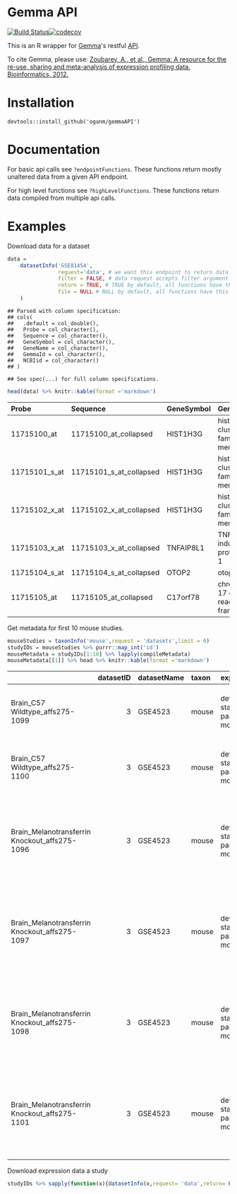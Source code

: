 
Gemma API
=========

[![Build Status](https://travis-ci.org/PavlidisLab/gemmaAPI.R.svg?branch=master)](https://travis-ci.org/PavlidisLab/gemmaAPI.R)[![codecov](https://codecov.io/gh/PavlidisLab/gemmaAPI.R/branch/master/graph/badge.svg)](https://codecov.io/gh/PavlidisLab/gemmaAPI.R)

This is an R wrapper for [Gemma](http://www.chibi.ubc.ca/Gemma/home.html)'s restful [API](http://www.chibi.ubc.ca/Gemma/resources/restapidocs/).

To cite Gemma, please use: [Zoubarev, A., et al., Gemma: A resource for the re-use, sharing and meta-analysis of expression profiling data. Bioinformatics, 2012.](http://dx.doi.org/doi:10.1093/bioinformatics/bts430)

Installation
============

    devtools::install_github('oganm/gemmaAPI')

Documentation
=============

For basic api calls see `?endpointFunctions`. These functions return mostly unaltered data from a given API endpoint.

For high level functions see `?highLevelFunctions`. These functions return data compiled from multiple api calls.

Examples
========

Download data for a dataset

``` r
data = 
    datasetInfo('GSE81454',
                request='data', # we want this endpoint to return data. see documentation
                filter = FALSE, # data request accepts filter argument we want non filtered data
                return = TRUE, # TRUE by default, all functions have this. if false there'll be no return
                file = NULL # NULL by default, all functions have this. If specificed, output will be saved.
    )
```

    ## Parsed with column specification:
    ## cols(
    ##   .default = col_double(),
    ##   Probe = col_character(),
    ##   Sequence = col_character(),
    ##   GeneSymbol = col_character(),
    ##   GeneName = col_character(),
    ##   GemmaId = col_character(),
    ##   NCBIid = col_character()
    ## )

    ## See spec(...) for full column specifications.

``` r
head(data) %>% knitr::kable(format ='markdown')
```

<table style="width:100%;">
<colgroup>
<col width="0%" />
<col width="1%" />
<col width="0%" />
<col width="1%" />
<col width="0%" />
<col width="0%" />
<col width="3%" />
<col width="3%" />
<col width="3%" />
<col width="3%" />
<col width="3%" />
<col width="3%" />
<col width="3%" />
<col width="3%" />
<col width="3%" />
<col width="3%" />
<col width="3%" />
<col width="3%" />
<col width="3%" />
<col width="3%" />
<col width="3%" />
<col width="3%" />
<col width="3%" />
<col width="3%" />
<col width="3%" />
<col width="3%" />
<col width="3%" />
<col width="3%" />
<col width="3%" />
<col width="3%" />
<col width="3%" />
<col width="3%" />
<col width="3%" />
<col width="3%" />
<col width="3%" />
<col width="3%" />
<col width="3%" />
</colgroup>
<thead>
<tr class="header">
<th align="left">Probe</th>
<th align="left">Sequence</th>
<th align="left">GeneSymbol</th>
<th align="left">GeneName</th>
<th align="left">GemmaId</th>
<th align="left">NCBIid</th>
<th align="right">GSE81454_Biomat_16___BioAssayId=414333Name=patient1258.030[38764]</th>
<th align="right">GSE81454_Biomat_17___BioAssayId=414332Name=patient1258.030[38792]</th>
<th align="right">GSE81454_Biomat_19___BioAssayId=414331Name=patient1258.030[38848]</th>
<th align="right">GSE81454_Biomat_3___BioAssayId=414330Name=patient1258.030[39011]</th>
<th align="right">GSE81454_Biomat_1___BioAssayId=414329Name=patient1258.030[39105]</th>
<th align="right">GSE81454_Biomat_29___BioAssayId=414345Name=patient1258.343[39400]</th>
<th align="right">GSE81454_Biomat_5___BioAssayId=414344Name=patient1258.343[39428]</th>
<th align="right">GSE81454_Biomat_2___BioAssayId=414343Name=patient1258.343[39456]</th>
<th align="right">GSE81454_Biomat_9___BioAssayId=414342Name=patient1258.343[39540]</th>
<th align="right">GSE81454_Biomat_7___BioAssayId=414341Name=patient1258.343[39576]</th>
<th align="right">GSE81454_Biomat_18___BioAssayId=414340Name=patient1258.343[39581]</th>
<th align="right">GSE81454_Biomat_20___BioAssayId=414339Name=patient1258.343[39602]</th>
<th align="right">GSE81454_Biomat_21___BioAssayId=414338Name=patient1258.343[39624]</th>
<th align="right">GSE81454_Biomat_22___BioAssayId=414337Name=patient1258.587[39450]</th>
<th align="right">GSE81454_Biomat_24___BioAssayId=414335Name=patient1258.587[39506]</th>
<th align="right">GSE81454_Biomat_23___BioAssayId=414336Name=patient1258.587[39513]</th>
<th align="right">GSE81454_Biomat_25___BioAssayId=414334Name=patient1258.587[39590]</th>
<th align="right">GSE81454_Biomat_4___BioAssayId=414359Name=patient1258.896[39226]</th>
<th align="right">GSE81454_Biomat_6___BioAssayId=414358Name=patient1258.896[39254]</th>
<th align="right">GSE81454_Biomat_8___BioAssayId=414357Name=patient1258.896[39288]</th>
<th align="right">GSE81454_Biomat_10___BioAssayId=414356Name=patient1258.896[39367]</th>
<th align="right">GSE81454_Biomat_11___BioAssayId=414355Name=patient1258.896[39548]</th>
<th align="right">GSE81454_Biomat_12___BioAssayId=414354Name=patient1258.896[39562]</th>
<th align="right">GSE81454_Biomat_13___BioAssayId=414353Name=patient1258.896[39591]</th>
<th align="right">GSE81454_Biomat_14___BioAssayId=414352Name=patient1258.896[39623]</th>
<th align="right">GSE81454_Biomat_15___BioAssayId=414351Name=patient1258.914[39345]</th>
<th align="right">GSE81454_Biomat_26___BioAssayId=414350Name=patient1258.914[39373]</th>
<th align="right">GSE81454_Biomat_27___BioAssayId=414349Name=patient1258.914[39457]</th>
<th align="right">GSE81454_Biomat_30___BioAssayId=414348Name=patient1258.914[39547]</th>
<th align="right">GSE81454_Biomat_31___BioAssayId=414347Name=patient1258.914[39571]</th>
<th align="right">GSE81454_Biomat_28___BioAssayId=414346Name=patient1258.914[39583]</th>
</tr>
</thead>
<tbody>
<tr class="odd">
<td align="left">11715100_at</td>
<td align="left">11715100_at_collapsed</td>
<td align="left">HIST1H3G</td>
<td align="left">histone cluster 1 H3 family member g</td>
<td align="left">177297</td>
<td align="left">8355</td>
<td align="right">5.570503</td>
<td align="right">5.659476</td>
<td align="right">6.415036</td>
<td align="right">5.034429</td>
<td align="right">5.426796</td>
<td align="right">4.892293</td>
<td align="right">4.487101</td>
<td align="right">5.400989</td>
<td align="right">4.827804</td>
<td align="right">5.033017</td>
<td align="right">5.718246</td>
<td align="right">4.606636</td>
<td align="right">5.112832</td>
<td align="right">4.287139</td>
<td align="right">NaN</td>
<td align="right">5.188428</td>
<td align="right">5.113690</td>
<td align="right">5.457128</td>
<td align="right">5.512145</td>
<td align="right">5.563537</td>
<td align="right">5.945753</td>
<td align="right">5.194899</td>
<td align="right">6.175907</td>
<td align="right">4.784630</td>
<td align="right">6.182247</td>
<td align="right">5.069350</td>
<td align="right">5.833374</td>
<td align="right">5.048324</td>
<td align="right">4.751341</td>
<td align="right">5.432465</td>
<td align="right">5.769437</td>
</tr>
<tr class="even">
<td align="left">11715101_s_at</td>
<td align="left">11715101_s_at_collapsed</td>
<td align="left">HIST1H3G</td>
<td align="left">histone cluster 1 H3 family member g</td>
<td align="left">177297</td>
<td align="left">8355</td>
<td align="right">5.487294</td>
<td align="right">5.853946</td>
<td align="right">5.250355</td>
<td align="right">6.109771</td>
<td align="right">5.865544</td>
<td align="right">5.270979</td>
<td align="right">5.450986</td>
<td align="right">5.891231</td>
<td align="right">5.618118</td>
<td align="right">5.644962</td>
<td align="right">6.278008</td>
<td align="right">5.485405</td>
<td align="right">5.313066</td>
<td align="right">5.452718</td>
<td align="right">NaN</td>
<td align="right">5.922531</td>
<td align="right">5.803046</td>
<td align="right">6.420421</td>
<td align="right">5.627906</td>
<td align="right">5.377154</td>
<td align="right">5.824762</td>
<td align="right">5.380240</td>
<td align="right">5.233704</td>
<td align="right">5.121242</td>
<td align="right">6.178770</td>
<td align="right">5.743275</td>
<td align="right">6.681119</td>
<td align="right">5.611355</td>
<td align="right">6.094411</td>
<td align="right">5.869234</td>
<td align="right">5.840989</td>
</tr>
<tr class="odd">
<td align="left">11715102_x_at</td>
<td align="left">11715102_x_at_collapsed</td>
<td align="left">HIST1H3G</td>
<td align="left">histone cluster 1 H3 family member g</td>
<td align="left">177297</td>
<td align="left">8355</td>
<td align="right">5.257834</td>
<td align="right">5.667169</td>
<td align="right">6.338848</td>
<td align="right">5.432034</td>
<td align="right">5.532680</td>
<td align="right">5.030987</td>
<td align="right">4.772605</td>
<td align="right">5.429676</td>
<td align="right">4.990259</td>
<td align="right">5.389860</td>
<td align="right">5.725368</td>
<td align="right">4.979633</td>
<td align="right">5.133323</td>
<td align="right">4.942821</td>
<td align="right">NaN</td>
<td align="right">5.214772</td>
<td align="right">5.136746</td>
<td align="right">5.728541</td>
<td align="right">5.573771</td>
<td align="right">5.383527</td>
<td align="right">5.718765</td>
<td align="right">5.148762</td>
<td align="right">5.741534</td>
<td align="right">4.936318</td>
<td align="right">6.366660</td>
<td align="right">5.099642</td>
<td align="right">5.727999</td>
<td align="right">5.288398</td>
<td align="right">5.410846</td>
<td align="right">5.514827</td>
<td align="right">5.355642</td>
</tr>
<tr class="even">
<td align="left">11715103_x_at</td>
<td align="left">11715103_x_at_collapsed</td>
<td align="left">TNFAIP8L1</td>
<td align="left">TNF alpha induced protein 8 like 1</td>
<td align="left">383466</td>
<td align="left">126282</td>
<td align="right">6.953158</td>
<td align="right">6.858097</td>
<td align="right">7.447029</td>
<td align="right">6.388124</td>
<td align="right">6.063064</td>
<td align="right">6.321904</td>
<td align="right">6.340300</td>
<td align="right">6.123329</td>
<td align="right">6.317084</td>
<td align="right">6.025254</td>
<td align="right">6.367156</td>
<td align="right">6.799037</td>
<td align="right">7.040401</td>
<td align="right">6.557198</td>
<td align="right">NaN</td>
<td align="right">6.629878</td>
<td align="right">6.977430</td>
<td align="right">6.750851</td>
<td align="right">7.408168</td>
<td align="right">7.359081</td>
<td align="right">7.244597</td>
<td align="right">7.321723</td>
<td align="right">6.984844</td>
<td align="right">6.461715</td>
<td align="right">6.555690</td>
<td align="right">6.316880</td>
<td align="right">6.925883</td>
<td align="right">6.809245</td>
<td align="right">5.967934</td>
<td align="right">7.223364</td>
<td align="right">6.474017</td>
</tr>
<tr class="odd">
<td align="left">11715104_s_at</td>
<td align="left">11715104_s_at_collapsed</td>
<td align="left">OTOP2</td>
<td align="left">otopetrin 2</td>
<td align="left">371285</td>
<td align="left">92736</td>
<td align="right">4.898549</td>
<td align="right">4.879274</td>
<td align="right">4.988879</td>
<td align="right">5.134439</td>
<td align="right">5.227622</td>
<td align="right">4.634448</td>
<td align="right">4.651539</td>
<td align="right">4.816147</td>
<td align="right">4.845465</td>
<td align="right">4.830638</td>
<td align="right">5.405226</td>
<td align="right">4.545178</td>
<td align="right">4.988664</td>
<td align="right">4.561036</td>
<td align="right">NaN</td>
<td align="right">4.920630</td>
<td align="right">4.889482</td>
<td align="right">5.125845</td>
<td align="right">4.781876</td>
<td align="right">4.601714</td>
<td align="right">5.121119</td>
<td align="right">4.699846</td>
<td align="right">5.013212</td>
<td align="right">4.465212</td>
<td align="right">5.929242</td>
<td align="right">4.788102</td>
<td align="right">5.499493</td>
<td align="right">4.703555</td>
<td align="right">4.757666</td>
<td align="right">5.626993</td>
<td align="right">5.355086</td>
</tr>
<tr class="even">
<td align="left">11715105_at</td>
<td align="left">11715105_at_collapsed</td>
<td align="left">C17orf78</td>
<td align="left">chromosome 17 open reading frame 78</td>
<td align="left">418711</td>
<td align="left">284099</td>
<td align="right">3.847085</td>
<td align="right">4.127623</td>
<td align="right">3.769223</td>
<td align="right">4.081084</td>
<td align="right">3.814237</td>
<td align="right">3.823463</td>
<td align="right">4.129402</td>
<td align="right">4.070782</td>
<td align="right">3.997425</td>
<td align="right">4.061624</td>
<td align="right">4.311170</td>
<td align="right">3.711516</td>
<td align="right">4.088457</td>
<td align="right">3.856652</td>
<td align="right">NaN</td>
<td align="right">3.873692</td>
<td align="right">3.956026</td>
<td align="right">4.035804</td>
<td align="right">4.312054</td>
<td align="right">4.256968</td>
<td align="right">3.942893</td>
<td align="right">3.860630</td>
<td align="right">3.864055</td>
<td align="right">3.881321</td>
<td align="right">4.236889</td>
<td align="right">4.029763</td>
<td align="right">4.506718</td>
<td align="right">3.996703</td>
<td align="right">3.849092</td>
<td align="right">4.211920</td>
<td align="right">4.313114</td>
</tr>
</tbody>
</table>

Get metadata for first 10 mouse studies.

``` r
mouseStudies = taxonInfo('mouse',request = 'datasets',limit = 0)
studyIDs = mouseStudies %>% purrr::map_int('id')
mouseMetadata = studyIDs[1:10] %>% lapply(compileMetadata)
mouseMetadata[[1]] %>% head %>% knitr::kable(format ='markdown')
```

<table style="width:100%;">
<colgroup>
<col width="3%" />
<col width="0%" />
<col width="0%" />
<col width="0%" />
<col width="5%" />
<col width="5%" />
<col width="13%" />
<col width="10%" />
<col width="5%" />
<col width="20%" />
<col width="0%" />
<col width="1%" />
<col width="0%" />
<col width="0%" />
<col width="1%" />
<col width="1%" />
<col width="1%" />
<col width="4%" />
<col width="1%" />
<col width="2%" />
<col width="2%" />
<col width="7%" />
<col width="1%" />
<col width="5%" />
</colgroup>
<thead>
<tr class="header">
<th align="left"></th>
<th align="right">datasetID</th>
<th align="left">datasetName</th>
<th align="left">taxon</th>
<th align="left">experimentAnnotClass</th>
<th align="left">experimentAnnotClassOntoID</th>
<th align="left">experimentAnnotClassURI</th>
<th align="left">experimentAnnotation</th>
<th align="left">experimentAnnotationOntoID</th>
<th align="left">experimentAnnotationURI</th>
<th align="left">platformName</th>
<th align="left">technologyType</th>
<th align="left">id</th>
<th align="left">accession</th>
<th align="right">sampleBiomaterialID</th>
<th align="left">sampleAnnotCategory</th>
<th align="left">sampleAnnotCategoryOntoID</th>
<th align="left">sampleAnnotCategoryURI</th>
<th align="left">sampleAnnotBroadCategory</th>
<th align="left">sampleAnnotBroadCategoryOntoID</th>
<th align="left">sampleAnnotBroadCategoryURI</th>
<th align="left">sampleAnnotation</th>
<th align="left">sampleAnnotationOntoID</th>
<th align="left">sampleAnnotationURI</th>
</tr>
</thead>
<tbody>
<tr class="odd">
<td align="left">Brain_C57 Wildtype_affs275-1099</td>
<td align="right">3</td>
<td align="left">GSE4523</td>
<td align="left">mouse</td>
<td align="left">developmental stage|organism part|strain|sex|genetic modification</td>
<td align="left">EFO_0000399|EFO_0000635|EFO_0005135|PATO_0000047|EFO_0000510</td>
<td align="left"><a href="http://www.ebi.ac.uk/efo/EFO_0000399%7Chttp://www.ebi.ac.uk/efo/EFO_0000635%7Chttp://www.ebi.ac.uk/efo/EFO_0005135%7Chttp://purl.obolibrary.org/obo/PATO_0000047%7Chttp://www.ebi.ac.uk/efo/EFO_0000510" class="uri">http://www.ebi.ac.uk/efo/EFO_0000399|http://www.ebi.ac.uk/efo/EFO_0000635|http://www.ebi.ac.uk/efo/EFO_0005135|http://purl.obolibrary.org/obo/PATO_0000047|http://www.ebi.ac.uk/efo/EFO_0000510</a></td>
<td align="left">Mouse elderly|brain|C57BL/6|female|Mfi2 [mouse] antigen p97 (melanoma associated) identified by monoclonal antibodies 133.2 and 96.5</td>
<td align="left">birnlex_466|UBERON_0000955|birnlex_398|PATO_0000383|GENE_30060</td>
<td align="left"><a href="http://ontology.neuinfo.org/NIF/BiomaterialEntities/NIF-Organism.owl#birnlex_466%7Chttp://purl.obolibrary.org/obo/UBERON_0000955%7Chttp://ontology.neuinfo.org/NIF/BiomaterialEntities/NIF-Organism.owl#birnlex_398%7Chttp://purl.obolibrary.org/obo/PATO_0000383%7Chttp://purl.org/commons/record/ncbi_gene/30060" class="uri">http://ontology.neuinfo.org/NIF/BiomaterialEntities/NIF-Organism.owl#birnlex_466|http://purl.obolibrary.org/obo/UBERON_0000955|http://ontology.neuinfo.org/NIF/BiomaterialEntities/NIF-Organism.owl#birnlex_398|http://purl.obolibrary.org/obo/PATO_0000383|http://purl.org/commons/record/ncbi_gene/30060</a></td>
<td align="left">GPL1261</td>
<td align="left">ONECOLOR</td>
<td align="left">48</td>
<td align="left">GSM101416</td>
<td align="right">48</td>
<td align="left">genotype</td>
<td align="left">EFO_0000513</td>
<td align="left"><a href="http://www.ebi.ac.uk/efo/EFO_0000513" class="uri">http://www.ebi.ac.uk/efo/EFO_0000513</a></td>
<td align="left">genotype</td>
<td align="left">EFO_0000513</td>
<td align="left"><a href="http://www.ebi.ac.uk/efo/EFO_0000513" class="uri">http://www.ebi.ac.uk/efo/EFO_0000513</a></td>
<td align="left">wild type genotype</td>
<td align="left">EFO_0005168</td>
<td align="left"><a href="http://www.ebi.ac.uk/efo/EFO_0005168" class="uri">http://www.ebi.ac.uk/efo/EFO_0005168</a></td>
</tr>
<tr class="even">
<td align="left">Brain_C57 Wildtype_affs275-1100</td>
<td align="right">3</td>
<td align="left">GSE4523</td>
<td align="left">mouse</td>
<td align="left">developmental stage|organism part|strain|sex|genetic modification</td>
<td align="left">EFO_0000399|EFO_0000635|EFO_0005135|PATO_0000047|EFO_0000510</td>
<td align="left"><a href="http://www.ebi.ac.uk/efo/EFO_0000399%7Chttp://www.ebi.ac.uk/efo/EFO_0000635%7Chttp://www.ebi.ac.uk/efo/EFO_0005135%7Chttp://purl.obolibrary.org/obo/PATO_0000047%7Chttp://www.ebi.ac.uk/efo/EFO_0000510" class="uri">http://www.ebi.ac.uk/efo/EFO_0000399|http://www.ebi.ac.uk/efo/EFO_0000635|http://www.ebi.ac.uk/efo/EFO_0005135|http://purl.obolibrary.org/obo/PATO_0000047|http://www.ebi.ac.uk/efo/EFO_0000510</a></td>
<td align="left">Mouse elderly|brain|C57BL/6|female|Mfi2 [mouse] antigen p97 (melanoma associated) identified by monoclonal antibodies 133.2 and 96.5</td>
<td align="left">birnlex_466|UBERON_0000955|birnlex_398|PATO_0000383|GENE_30060</td>
<td align="left"><a href="http://ontology.neuinfo.org/NIF/BiomaterialEntities/NIF-Organism.owl#birnlex_466%7Chttp://purl.obolibrary.org/obo/UBERON_0000955%7Chttp://ontology.neuinfo.org/NIF/BiomaterialEntities/NIF-Organism.owl#birnlex_398%7Chttp://purl.obolibrary.org/obo/PATO_0000383%7Chttp://purl.org/commons/record/ncbi_gene/30060" class="uri">http://ontology.neuinfo.org/NIF/BiomaterialEntities/NIF-Organism.owl#birnlex_466|http://purl.obolibrary.org/obo/UBERON_0000955|http://ontology.neuinfo.org/NIF/BiomaterialEntities/NIF-Organism.owl#birnlex_398|http://purl.obolibrary.org/obo/PATO_0000383|http://purl.org/commons/record/ncbi_gene/30060</a></td>
<td align="left">GPL1261</td>
<td align="left">ONECOLOR</td>
<td align="left">47</td>
<td align="left">GSM101417</td>
<td align="right">47</td>
<td align="left">genotype</td>
<td align="left">EFO_0000513</td>
<td align="left"><a href="http://www.ebi.ac.uk/efo/EFO_0000513" class="uri">http://www.ebi.ac.uk/efo/EFO_0000513</a></td>
<td align="left">genotype</td>
<td align="left">EFO_0000513</td>
<td align="left"><a href="http://www.ebi.ac.uk/efo/EFO_0000513" class="uri">http://www.ebi.ac.uk/efo/EFO_0000513</a></td>
<td align="left">wild type genotype</td>
<td align="left">EFO_0005168</td>
<td align="left"><a href="http://www.ebi.ac.uk/efo/EFO_0005168" class="uri">http://www.ebi.ac.uk/efo/EFO_0005168</a></td>
</tr>
<tr class="odd">
<td align="left">Brain_Melanotransferrin Knockout_affs275-1096</td>
<td align="right">3</td>
<td align="left">GSE4523</td>
<td align="left">mouse</td>
<td align="left">developmental stage|organism part|strain|sex|genetic modification</td>
<td align="left">EFO_0000399|EFO_0000635|EFO_0005135|PATO_0000047|EFO_0000510</td>
<td align="left"><a href="http://www.ebi.ac.uk/efo/EFO_0000399%7Chttp://www.ebi.ac.uk/efo/EFO_0000635%7Chttp://www.ebi.ac.uk/efo/EFO_0005135%7Chttp://purl.obolibrary.org/obo/PATO_0000047%7Chttp://www.ebi.ac.uk/efo/EFO_0000510" class="uri">http://www.ebi.ac.uk/efo/EFO_0000399|http://www.ebi.ac.uk/efo/EFO_0000635|http://www.ebi.ac.uk/efo/EFO_0005135|http://purl.obolibrary.org/obo/PATO_0000047|http://www.ebi.ac.uk/efo/EFO_0000510</a></td>
<td align="left">Mouse elderly|brain|C57BL/6|female|Mfi2 [mouse] antigen p97 (melanoma associated) identified by monoclonal antibodies 133.2 and 96.5</td>
<td align="left">birnlex_466|UBERON_0000955|birnlex_398|PATO_0000383|GENE_30060</td>
<td align="left"><a href="http://ontology.neuinfo.org/NIF/BiomaterialEntities/NIF-Organism.owl#birnlex_466%7Chttp://purl.obolibrary.org/obo/UBERON_0000955%7Chttp://ontology.neuinfo.org/NIF/BiomaterialEntities/NIF-Organism.owl#birnlex_398%7Chttp://purl.obolibrary.org/obo/PATO_0000383%7Chttp://purl.org/commons/record/ncbi_gene/30060" class="uri">http://ontology.neuinfo.org/NIF/BiomaterialEntities/NIF-Organism.owl#birnlex_466|http://purl.obolibrary.org/obo/UBERON_0000955|http://ontology.neuinfo.org/NIF/BiomaterialEntities/NIF-Organism.owl#birnlex_398|http://purl.obolibrary.org/obo/PATO_0000383|http://purl.org/commons/record/ncbi_gene/30060</a></td>
<td align="left">GPL1261</td>
<td align="left">ONECOLOR</td>
<td align="left">52</td>
<td align="left">GSM101412</td>
<td align="right">52</td>
<td align="left">genotype;genotype</td>
<td align="left">EFO_0000513;EFO_0000513</td>
<td align="left"><a href="http://www.ebi.ac.uk/efo/EFO_0000513;http://www.ebi.ac.uk/efo/EFO_0000513" class="uri">http://www.ebi.ac.uk/efo/EFO_0000513;http://www.ebi.ac.uk/efo/EFO_0000513</a></td>
<td align="left">genotype</td>
<td align="left">EFO_0000513</td>
<td align="left"><a href="http://www.ebi.ac.uk/efo/EFO_0000513" class="uri">http://www.ebi.ac.uk/efo/EFO_0000513</a></td>
<td align="left">Mfi2 [mouse] antigen p97 (melanoma associated) identified by monoclonal antibodies 133.2 and 96.5;Homozygous negative</td>
<td align="left">GENE_30060;TGEMO_00001</td>
<td align="left"><a href="http://purl.org/commons/record/ncbi_gene/30060;http://purl.obolibrary.org/obo/TGEMO_00001" class="uri">http://purl.org/commons/record/ncbi_gene/30060;http://purl.obolibrary.org/obo/TGEMO_00001</a></td>
</tr>
<tr class="even">
<td align="left">Brain_Melanotransferrin Knockout_affs275-1097</td>
<td align="right">3</td>
<td align="left">GSE4523</td>
<td align="left">mouse</td>
<td align="left">developmental stage|organism part|strain|sex|genetic modification</td>
<td align="left">EFO_0000399|EFO_0000635|EFO_0005135|PATO_0000047|EFO_0000510</td>
<td align="left"><a href="http://www.ebi.ac.uk/efo/EFO_0000399%7Chttp://www.ebi.ac.uk/efo/EFO_0000635%7Chttp://www.ebi.ac.uk/efo/EFO_0005135%7Chttp://purl.obolibrary.org/obo/PATO_0000047%7Chttp://www.ebi.ac.uk/efo/EFO_0000510" class="uri">http://www.ebi.ac.uk/efo/EFO_0000399|http://www.ebi.ac.uk/efo/EFO_0000635|http://www.ebi.ac.uk/efo/EFO_0005135|http://purl.obolibrary.org/obo/PATO_0000047|http://www.ebi.ac.uk/efo/EFO_0000510</a></td>
<td align="left">Mouse elderly|brain|C57BL/6|female|Mfi2 [mouse] antigen p97 (melanoma associated) identified by monoclonal antibodies 133.2 and 96.5</td>
<td align="left">birnlex_466|UBERON_0000955|birnlex_398|PATO_0000383|GENE_30060</td>
<td align="left"><a href="http://ontology.neuinfo.org/NIF/BiomaterialEntities/NIF-Organism.owl#birnlex_466%7Chttp://purl.obolibrary.org/obo/UBERON_0000955%7Chttp://ontology.neuinfo.org/NIF/BiomaterialEntities/NIF-Organism.owl#birnlex_398%7Chttp://purl.obolibrary.org/obo/PATO_0000383%7Chttp://purl.org/commons/record/ncbi_gene/30060" class="uri">http://ontology.neuinfo.org/NIF/BiomaterialEntities/NIF-Organism.owl#birnlex_466|http://purl.obolibrary.org/obo/UBERON_0000955|http://ontology.neuinfo.org/NIF/BiomaterialEntities/NIF-Organism.owl#birnlex_398|http://purl.obolibrary.org/obo/PATO_0000383|http://purl.org/commons/record/ncbi_gene/30060</a></td>
<td align="left">GPL1261</td>
<td align="left">ONECOLOR</td>
<td align="left">51</td>
<td align="left">GSM101413</td>
<td align="right">51</td>
<td align="left">genotype;genotype</td>
<td align="left">EFO_0000513;EFO_0000513</td>
<td align="left"><a href="http://www.ebi.ac.uk/efo/EFO_0000513;http://www.ebi.ac.uk/efo/EFO_0000513" class="uri">http://www.ebi.ac.uk/efo/EFO_0000513;http://www.ebi.ac.uk/efo/EFO_0000513</a></td>
<td align="left">genotype</td>
<td align="left">EFO_0000513</td>
<td align="left"><a href="http://www.ebi.ac.uk/efo/EFO_0000513" class="uri">http://www.ebi.ac.uk/efo/EFO_0000513</a></td>
<td align="left">Mfi2 [mouse] antigen p97 (melanoma associated) identified by monoclonal antibodies 133.2 and 96.5;Homozygous negative</td>
<td align="left">GENE_30060;TGEMO_00001</td>
<td align="left"><a href="http://purl.org/commons/record/ncbi_gene/30060;http://purl.obolibrary.org/obo/TGEMO_00001" class="uri">http://purl.org/commons/record/ncbi_gene/30060;http://purl.obolibrary.org/obo/TGEMO_00001</a></td>
</tr>
<tr class="odd">
<td align="left">Brain_Melanotransferrin Knockout_affs275-1098</td>
<td align="right">3</td>
<td align="left">GSE4523</td>
<td align="left">mouse</td>
<td align="left">developmental stage|organism part|strain|sex|genetic modification</td>
<td align="left">EFO_0000399|EFO_0000635|EFO_0005135|PATO_0000047|EFO_0000510</td>
<td align="left"><a href="http://www.ebi.ac.uk/efo/EFO_0000399%7Chttp://www.ebi.ac.uk/efo/EFO_0000635%7Chttp://www.ebi.ac.uk/efo/EFO_0005135%7Chttp://purl.obolibrary.org/obo/PATO_0000047%7Chttp://www.ebi.ac.uk/efo/EFO_0000510" class="uri">http://www.ebi.ac.uk/efo/EFO_0000399|http://www.ebi.ac.uk/efo/EFO_0000635|http://www.ebi.ac.uk/efo/EFO_0005135|http://purl.obolibrary.org/obo/PATO_0000047|http://www.ebi.ac.uk/efo/EFO_0000510</a></td>
<td align="left">Mouse elderly|brain|C57BL/6|female|Mfi2 [mouse] antigen p97 (melanoma associated) identified by monoclonal antibodies 133.2 and 96.5</td>
<td align="left">birnlex_466|UBERON_0000955|birnlex_398|PATO_0000383|GENE_30060</td>
<td align="left"><a href="http://ontology.neuinfo.org/NIF/BiomaterialEntities/NIF-Organism.owl#birnlex_466%7Chttp://purl.obolibrary.org/obo/UBERON_0000955%7Chttp://ontology.neuinfo.org/NIF/BiomaterialEntities/NIF-Organism.owl#birnlex_398%7Chttp://purl.obolibrary.org/obo/PATO_0000383%7Chttp://purl.org/commons/record/ncbi_gene/30060" class="uri">http://ontology.neuinfo.org/NIF/BiomaterialEntities/NIF-Organism.owl#birnlex_466|http://purl.obolibrary.org/obo/UBERON_0000955|http://ontology.neuinfo.org/NIF/BiomaterialEntities/NIF-Organism.owl#birnlex_398|http://purl.obolibrary.org/obo/PATO_0000383|http://purl.org/commons/record/ncbi_gene/30060</a></td>
<td align="left">GPL1261</td>
<td align="left">ONECOLOR</td>
<td align="left">50</td>
<td align="left">GSM101414</td>
<td align="right">50</td>
<td align="left">genotype;genotype</td>
<td align="left">EFO_0000513;EFO_0000513</td>
<td align="left"><a href="http://www.ebi.ac.uk/efo/EFO_0000513;http://www.ebi.ac.uk/efo/EFO_0000513" class="uri">http://www.ebi.ac.uk/efo/EFO_0000513;http://www.ebi.ac.uk/efo/EFO_0000513</a></td>
<td align="left">genotype</td>
<td align="left">EFO_0000513</td>
<td align="left"><a href="http://www.ebi.ac.uk/efo/EFO_0000513" class="uri">http://www.ebi.ac.uk/efo/EFO_0000513</a></td>
<td align="left">Mfi2 [mouse] antigen p97 (melanoma associated) identified by monoclonal antibodies 133.2 and 96.5;Homozygous negative</td>
<td align="left">GENE_30060;TGEMO_00001</td>
<td align="left"><a href="http://purl.org/commons/record/ncbi_gene/30060;http://purl.obolibrary.org/obo/TGEMO_00001" class="uri">http://purl.org/commons/record/ncbi_gene/30060;http://purl.obolibrary.org/obo/TGEMO_00001</a></td>
</tr>
<tr class="even">
<td align="left">Brain_Melanotransferrin Knockout_affs275-1101</td>
<td align="right">3</td>
<td align="left">GSE4523</td>
<td align="left">mouse</td>
<td align="left">developmental stage|organism part|strain|sex|genetic modification</td>
<td align="left">EFO_0000399|EFO_0000635|EFO_0005135|PATO_0000047|EFO_0000510</td>
<td align="left"><a href="http://www.ebi.ac.uk/efo/EFO_0000399%7Chttp://www.ebi.ac.uk/efo/EFO_0000635%7Chttp://www.ebi.ac.uk/efo/EFO_0005135%7Chttp://purl.obolibrary.org/obo/PATO_0000047%7Chttp://www.ebi.ac.uk/efo/EFO_0000510" class="uri">http://www.ebi.ac.uk/efo/EFO_0000399|http://www.ebi.ac.uk/efo/EFO_0000635|http://www.ebi.ac.uk/efo/EFO_0005135|http://purl.obolibrary.org/obo/PATO_0000047|http://www.ebi.ac.uk/efo/EFO_0000510</a></td>
<td align="left">Mouse elderly|brain|C57BL/6|female|Mfi2 [mouse] antigen p97 (melanoma associated) identified by monoclonal antibodies 133.2 and 96.5</td>
<td align="left">birnlex_466|UBERON_0000955|birnlex_398|PATO_0000383|GENE_30060</td>
<td align="left"><a href="http://ontology.neuinfo.org/NIF/BiomaterialEntities/NIF-Organism.owl#birnlex_466%7Chttp://purl.obolibrary.org/obo/UBERON_0000955%7Chttp://ontology.neuinfo.org/NIF/BiomaterialEntities/NIF-Organism.owl#birnlex_398%7Chttp://purl.obolibrary.org/obo/PATO_0000383%7Chttp://purl.org/commons/record/ncbi_gene/30060" class="uri">http://ontology.neuinfo.org/NIF/BiomaterialEntities/NIF-Organism.owl#birnlex_466|http://purl.obolibrary.org/obo/UBERON_0000955|http://ontology.neuinfo.org/NIF/BiomaterialEntities/NIF-Organism.owl#birnlex_398|http://purl.obolibrary.org/obo/PATO_0000383|http://purl.org/commons/record/ncbi_gene/30060</a></td>
<td align="left">GPL1261</td>
<td align="left">ONECOLOR</td>
<td align="left">49</td>
<td align="left">GSM101415</td>
<td align="right">49</td>
<td align="left">genotype;genotype</td>
<td align="left">EFO_0000513;EFO_0000513</td>
<td align="left"><a href="http://www.ebi.ac.uk/efo/EFO_0000513;http://www.ebi.ac.uk/efo/EFO_0000513" class="uri">http://www.ebi.ac.uk/efo/EFO_0000513;http://www.ebi.ac.uk/efo/EFO_0000513</a></td>
<td align="left">genotype</td>
<td align="left">EFO_0000513</td>
<td align="left"><a href="http://www.ebi.ac.uk/efo/EFO_0000513" class="uri">http://www.ebi.ac.uk/efo/EFO_0000513</a></td>
<td align="left">Mfi2 [mouse] antigen p97 (melanoma associated) identified by monoclonal antibodies 133.2 and 96.5;Homozygous negative</td>
<td align="left">GENE_30060;TGEMO_00001</td>
<td align="left"><a href="http://purl.org/commons/record/ncbi_gene/30060;http://purl.obolibrary.org/obo/TGEMO_00001" class="uri">http://purl.org/commons/record/ncbi_gene/30060;http://purl.obolibrary.org/obo/TGEMO_00001</a></td>
</tr>
</tbody>
</table>

Download expression data a study

``` r
studyIDs %>% sapply(function(x){datasetInfo(x,request= 'data',return= FALSE, file = paste0('data/',x))})
```
